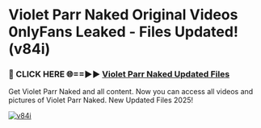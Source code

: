 # Violet Parr Naked Original Videos 0nlyFans Leaked - Files Updated! (v84i)

<h3>🔴 CLICK HERE 🌐==►► <a href="https://tinyurl.com/yckcrads" rel="nofollow">Violet Parr Naked Updated Files</a></h3>

Get Violet Parr Naked and all content. Now you can access all videos and pictures of Violet Parr Naked. New Updated Files 2025!

[![v84i](https://i.imgur.com/hpKpOFt.gif)](https://tinyurl.com/yckcrads)

